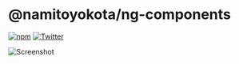# @namitoyokota/ng-components

[![npm](https://img.shields.io/npm/v/@namitoyokota/ng-components)](https://www.npmjs.com/package/@namitoyokota/ng-components)
[![Twitter](https://img.shields.io/twitter/follow/namitoyokota?style=social)](https://twitter.com/namitoyokota)

![Screenshot](https://i.imgur.com/nSs513v.png)
